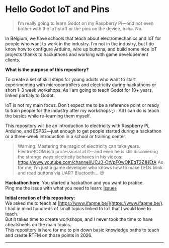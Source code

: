 # Hello Godot IoT and Pins

> I’m really going to learn Godot on my Raspberry Pi—and not even bother with the IoT stuff or the pins on the device, haha. No.

In Belgium, we have schools that teach about electromechanics and IoT for people who want to work in the industry.
I’m not in the industry, but I do know how to configure Arduino, wire up buttons, and build some nice IoT projects thanks to hackathons and working with game developement clients.

**What is the purpose of this repository?**

To create a set of skill steps for young adults who want to start experimenting with microcontrollers and electricity during hackathons or short 1–3 week workshops. As I am going to teach Godot for 10+ years, linked partialy to Godot.

IoT is not my main focus. Don’t expect me to be a reference point or ready to train people for the industry after my workshops ;) .
All I can do is teach the basics while re-learning them myself.

This repository will be an introduction to electricity with Raspberry Pi, Arduino, and ESP32—just enough to get people started during a hackathon or a three-week introduction in a school or training center.

> Warning: Mastering the magic of electricity can take years.
> ElectroBOOM is a professional at it—and even he is still discovering the strange ways electricity behaves in his videos:
> https://www.youtube.com/channel/UCJ0-OtVpF0wOKEqT2Z1HEtA
> As for me, I’m just a game developer who knows how to make LEDs blink and read buttons via UART Bluetooth… 😉


**Hackathon here**: You started a hackathon and you want to pratice.   
Ping me the issue with what you need to learn: [Issues](https://github.com/EloiStree/HelloGodotIotAndPins/issues)  

**Initial creation of this repository:**  
We asked me to teach at [https://www.ifapme.be/](https://www.ifapme.be/).  
I had in mind hundreds of small topics linked to IoT that I would love to teach.     
But it takes time to create workshops, and I never took the time to have cheatsheets on the main topics.    
This repository is here for me to pin down basic knowledge paths to teach and create RTFM on those points in 2026.      



--------------



